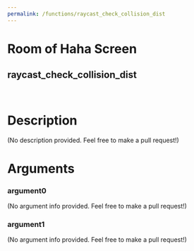 ```yaml
---
permalink: /functions/raycast_check_collision_dist
---
```

# Room of Haha Screen  
## raycast_check_collision_dist  
&nbsp;  
# Description  
(No description provided. Feel free to make a pull request!) 
&nbsp;  
# Arguments
### argument0
(No argument info provided. Feel free to make a pull request!)
&nbsp;  
### argument1
(No argument info provided. Feel free to make a pull request!)
&nbsp;  


